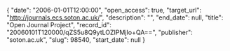 {
  "date": "2006-01-01T12:00:00", 
  "open_access": true, 
  "target_url": "http://journals.ecs.soton.ac.uk/", 
  "description": "", 
  "end_date": null, 
  "title": "Open Journal Project", 
  "record_id": "20060101T120000/qZS5u8Q9ytLOZIPMjIo+QA==", 
  "publisher": "soton.ac.uk", 
  "slug": 98540, 
  "start_date": null
}

